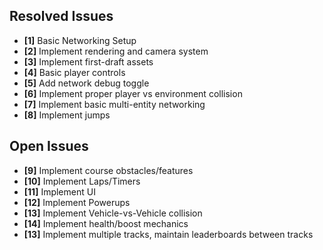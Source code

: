 ## Resolved Issues ##
- **[1]** Basic Networking Setup
- **[2]** Implement rendering and camera system
- **[3]** Implement first-draft assets
- **[4]** Basic player controls
- **[5]** Add network debug toggle
- **[6]** Implement proper player vs environment collision
- **[7]** Implement basic multi-entity networking
- **[8]** Implement jumps


## Open Issues ##
- **[9]** Implement course obstacles/features
- **[10]** Implement Laps/Timers
- **[11]** Implement UI
- **[12]** Implement Powerups
- **[13]** Implement Vehicle-vs-Vehicle collision
- **[14]** Implement health/boost mechanics
- **[13]** Implement multiple tracks, maintain leaderboards between tracks